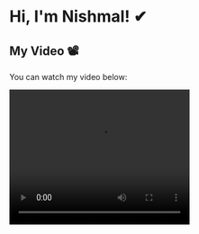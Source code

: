 # Hi, I'm Nishmal! ✔

<!-- Badges -->
<p align="left">
  <!-- Your badge code here -->
</p>

<!-- Video -->
## My Video 📽️

You can watch my video below:

<video width="320" height="240" controls autoplay loop>
  <source src="assets/videos/robo.mp4" type="video/mp4">
  Your browser does not support the video tag.
</video>
